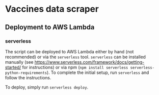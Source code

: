 # Vaccines data scraper

## Deployment to AWS Lambda

### serverless
The script can be deployed to AWS Lambda either by hand (not recommended) or via the `serverless` tool.
`serverless` can be installed manually (see https://www.serverless.com/framework/docs/getting-started/ for instructions) or via npm (`npm install serverless serverless-python-requirements`). To complete the initial setup, run `serverless` and follow the instructions.

To deploy, simply run `serverless deploy`.
